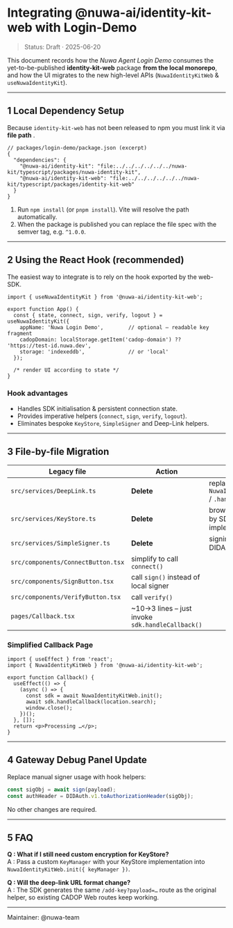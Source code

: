 # Integrating **@nuwa-ai/identity-kit-web** with Login-Demo

> Status: Draft · 2025-06-20

This document records how the *Nuwa Agent Login Demo* consumes the yet-to-be-published **identity-kit-web** package **from the local monorepo**, and how the UI migrates to the new high-level APIs (`NuwaIdentityKitWeb` & `useNuwaIdentityKit`).

---

## 1  Local Dependency Setup

Because `identity-kit-web` has not been released to npm you must link it via **file path** .

```jsonc
// packages/login-demo/package.json (excerpt)
{
  "dependencies": {
    "@nuwa-ai/identity-kit": "file:../../../../../../nuwa-kit/typescript/packages/nuwa-identity-kit",
    "@nuwa-ai/identity-kit-web": "file:../../../../../../nuwa-kit/typescript/packages/identity-kit-web"
  }
}
```

1. Run `npm install` (or `pnpm install`). Vite will resolve the path automatically.
2. When the package is published you can replace the file spec with the semver tag, e.g. `^1.0.0`.

---

## 2  Using the React Hook (recommended)

The easiest way to integrate is to rely on the hook exported by the web-SDK.

```tsx
import { useNuwaIdentityKit } from '@nuwa-ai/identity-kit-web';

export function App() {
  const { state, connect, sign, verify, logout } = useNuwaIdentityKit({
    appName: 'Nuwa Login Demo',        // optional – readable key fragment
    cadopDomain: localStorage.getItem('cadop-domain') ?? 'https://test-id.nuwa.dev',
    storage: 'indexeddb',              // or 'local'
  });

  /* render UI according to state */
}
```

### Hook advantages

* Handles SDK initialisation & persistent connection state.
* Provides imperative helpers (`connect`, `sign`, `verify`, `logout`).
* Eliminates bespoke `KeyStore`, `SimpleSigner` and Deep-Link helpers.

---

## 3  File-by-file Migration

| Legacy file | Action | Notes |
|-------------|--------|-------|
| `src/services/DeepLink.ts` | **Delete** | replaced by `NuwaIdentityKitWeb.connect()` / `.handleCallback()` |
| `src/services/KeyStore.ts` | **Delete** | browser storage now handled by SDK KeyStore implementations |
| `src/services/SimpleSigner.ts` | **Delete** | signing handled via SDK / DIDAuth |
| `src/components/ConnectButton.tsx` | simplify to call `connect()` |
| `src/components/SignButton.tsx` | call `sign()` instead of local signer |
| `src/components/VerifyButton.tsx` | call `verify()` |
| `pages/Callback.tsx` | ~10→3 lines – just invoke `sdk.handleCallback()` |

### Simplified Callback Page

```tsx
import { useEffect } from 'react';
import { NuwaIdentityKitWeb } from '@nuwa-ai/identity-kit-web';

export function Callback() {
  useEffect(() => {
    (async () => {
      const sdk = await NuwaIdentityKitWeb.init();
      await sdk.handleCallback(location.search);
      window.close();
    })();
  }, []);
  return <p>Processing …</p>;
}
```

---

## 4  Gateway Debug Panel Update

Replace manual signer usage with hook helpers:

```ts
const sigObj = await sign(payload);
const authHeader = DIDAuth.v1.toAuthorizationHeader(sigObj);
```

No other changes are required.

---

## 5  FAQ

**Q : What if I still need custom encryption for KeyStore?**  
A : Pass a custom `KeyManager` with your KeyStore implementation into `NuwaIdentityKitWeb.init({ keyManager })`.

**Q : Will the deep-link URL format change?**  
A : The SDK generates the same `/add-key?payload=…` route as the original helper, so existing CADOP Web routes keep working.

---

Maintainer: @nuwa-team 